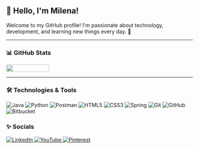 ## 👋 Hello, I'm Milena!

Welcome to my GitHub profile! I'm passionate about technology, development, and learning new things every day. 🚀

---

### 📊 GitHub Stats

<div style="display: flex; gap: 10px; flex-wrap: wrap;">
  <img src="https://github-readme-stats.vercel.app/api/top-langs/?username=milenaksk&layout=compact&theme=shadow_red" width="48%" />
</div>


---

### 🛠️ Technologies & Tools

![Java](https://img.shields.io/badge/java-%23ED8B00.svg?style=for-the-badge&logo=openjdk&logoColor=white)
![Python](https://img.shields.io/badge/python-3670A0?style=for-the-badge&logo=python&logoColor=ffdd54)
![Postman](https://img.shields.io/badge/Postman-FF6C37?style=for-the-badge&logo=postman&logoColor=white)
![HTML5](https://img.shields.io/badge/html5-%23E34F26.svg?style=for-the-badge&logo=html5&logoColor=white)
![CSS3](https://img.shields.io/badge/css3-%231572B6.svg?style=for-the-badge&logo=css3&logoColor=white)
![Spring](https://img.shields.io/badge/spring-%236DB33F.svg?style=for-the-badge&logo=spring&logoColor=white)
![Git](https://img.shields.io/badge/git-%23F05033.svg?style=for-the-badge&logo=git&logoColor=white)
![GitHub](https://img.shields.io/badge/github-%23121011.svg?style=for-the-badge&logo=github&logoColor=white)
![Bitbucket](https://img.shields.io/badge/bitbucket-%230047B3.svg?style=for-the-badge&logo=bitbucket&logoColor=white)

### ✨ Socials
<p align="left">
  <a href="https://www.linkedin.com/in/milena-cristine/">
    <img alt="LinkedIn" src="https://img.shields.io/badge/LinkedIn-%230077B5.svg?style=for-the-badge&logo=linkedin&logoColor=white" />
  </a>
  <a href="https://www.youtube.com/@mmyilena">
    <img alt="YouTube" src="https://img.shields.io/badge/YouTube-%23FF0000.svg?style=for-the-badge&logo=YouTube&logoColor=white" />
  </a>
  <a href="https://br.pinterest.com/milena_castor/">
    <img alt="Pinterest" src="https://img.shields.io/badge/Pinterest-%23E60023.svg?style=for-the-badge&logo=Pinterest&logoColor=white" />
  </a>  
</p>
